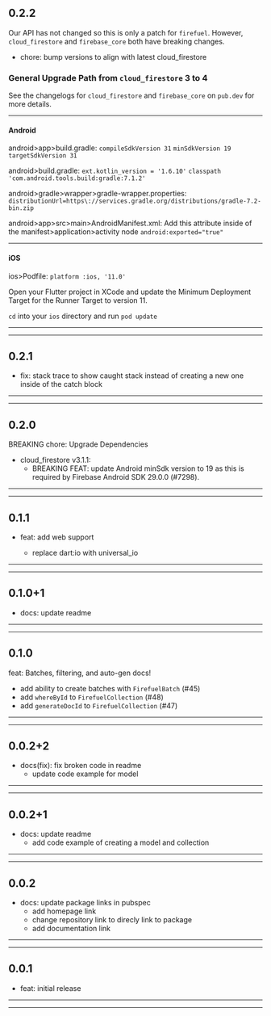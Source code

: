 ## 0.2.2

Our API has not changed so this is only a patch for `firefuel`. However, `cloud_firestore` and `firebase_core` both have breaking changes.

- chore: bump versions to align with latest cloud_firestore

### General Upgrade Path from `cloud_firestore` 3 to 4

See the changelogs for `cloud_firestore` and `firebase_core` on `pub.dev` for more details.

---

#### Android

android>app>build.gradle:
`compileSdkVersion 31`
`minSdkVersion 19`
`targetSdkVersion 31`

android>build.gradle:
`ext.kotlin_version = '1.6.10'`
`classpath 'com.android.tools.build:gradle:7.1.2'`

android>gradle>wrapper>gradle-wrapper.properties:
`distributionUrl=https\://services.gradle.org/distributions/gradle-7.2-bin.zip`

android>app>src>main>AndroidManifest.xml:
Add this attribute inside of the manifest>application>activity node
`android:exported="true"`

---

#### iOS

ios>Podfile:
`platform :ios, '11.0'`

Open your Flutter project in XCode and update the Minimum Deployment Target for the Runner Target to version 11.

`cd` into your `ios` directory and run `pod update`

---

---

## 0.2.1

- fix: stack trace to show caught stack instead of creating a new one inside of the catch block

---

---

## 0.2.0

BREAKING chore: Upgrade Dependencies

- cloud_firestore v3.1.1:
  - BREAKING FEAT: update Android minSdk version to 19 as this is required by Firebase Android SDK 29.0.0 (#7298).

---

---

## 0.1.1

- feat: add web support

  - replace dart:io with universal_io

---

---

## 0.1.0+1

- docs: update readme

---

---

## 0.1.0

feat: Batches, filtering, and auto-gen docs!

- add ability to create batches with `FirefuelBatch` (#45)
- add `whereById` to `FirefuelCollection` (#48)
- add `generateDocId` to `FirefuelCollection` (#47)

---

---

## 0.0.2+2

- docs(fix): fix broken code in readme
  - update code example for model

---

---

## 0.0.2+1

- docs: update readme
  - add code example of creating a model and collection

---

---

## 0.0.2

- docs: update package links in pubspec
  - add homepage link
  - change repository link to direcly link to package
  - add documentation link

---

---

## 0.0.1

- feat: initial release

---

---
